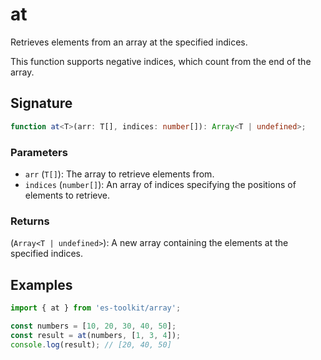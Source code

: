 # at

Retrieves elements from an array at the specified indices.

This function supports negative indices, which count from the end of the array.

## Signature

```typescript
function at<T>(arr: T[], indices: number[]): Array<T | undefined>;
```

### Parameters

- `arr` (`T[]`): The array to retrieve elements from.
- `indices` (`number[]`): An array of indices specifying the positions of elements to retrieve.

### Returns

(`Array<T | undefined>`): A new array containing the elements at the specified indices.

## Examples

```typescript
import { at } from 'es-toolkit/array';

const numbers = [10, 20, 30, 40, 50];
const result = at(numbers, [1, 3, 4]);
console.log(result); // [20, 40, 50]
```
